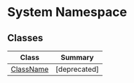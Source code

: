# System Namespace

## Classes

| Class | Summary |
| ----- | ------- |
| [ClassName](ClassName/README.md) | \[deprecated\]  |

